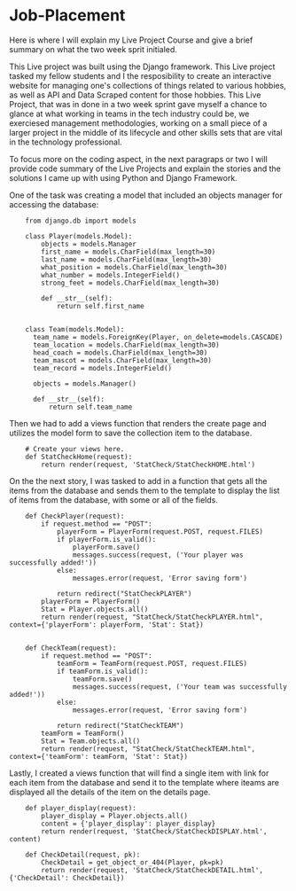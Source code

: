 # Job-Placement
Here is where I will explain my Live Project Course and give a brief summary on what the two week sprit initialed. 



This Live project was built using the Django framework. This Live project tasked my fellow students and I the resposibility to create an interactive website for managing one's collections of things related to various hobbies, as well as API and Data Scraped content for those hobbies. This Live Project, that was in done in a two week sprint gave myself a chance to glance at what working in teams in the tech industry could be, we exerciesed management methodologies, working on a small piece of a larger project in the middle of its lifecycle and other skills sets that are vital in the technology professional. 


To focus more on the coding aspect, in the next paragraps or two I will provide code summary of the Live Projects and explain the stories and the solutions I came up with using Python and Django Framework. 


One of the task was creating a model that included an objects manager for accessing the database:


        from django.db import models

        class Player(models.Model):
            objects = models.Manager
            first_name = models.CharField(max_length=30)
            last_name = models.CharField(max_length=30)
            what_position = models.CharField(max_length=30)
            what_number = models.IntegerField()
            strong_feet = models.CharField(max_length=30)

            def __str__(self):
                return self.first_name


        class Team(models.Model):
          team_name = models.ForeignKey(Player, on_delete=models.CASCADE)
          team_location = models.CharField(max_length=30)
          head_coach = models.CharField(max_length=30)
          team_mascot = models.CharField(max_length=30)
          team_record = models.IntegerField()

          objects = models.Manager()

          def __str__(self):
              return self.team_name



Then we had to add a views function that renders the create page and utilizes the model form to save the collection item to the database.


        # Create your views here.
        def StatCheckHome(request):
            return render(request, 'StatCheck/StatCheckHOME.html')



On the the next story, I was tasked to add in a function that gets all the items from the database and sends them to the template to display the list of items from the database, with some or all of the fields. 


        def CheckPlayer(request):
            if request.method == "POST":
                playerForm = PlayerForm(request.POST, request.FILES)
                if playerForm.is_valid():
                    playerForm.save()
                    messages.success(request, ('Your player was successfully added!'))
                else:
                    messages.error(request, 'Error saving form')

                return redirect("StatCheckPLAYER")
            playerForm = PlayerForm()
            Stat = Player.objects.all()
            return render(request, "StatCheck/StatCheckPLAYER.html", context={'playerForm': playerForm, 'Stat': Stat})


        def CheckTeam(request):
            if request.method == "POST":
                teamForm = TeamForm(request.POST, request.FILES)
                if teamForm.is_valid():
                    teamForm.save()
                    messages.success(request, ('Your team was successfully added!'))
                else:
                    messages.error(request, 'Error saving form')

                return redirect("StatCheckTEAM")
            teamForm = TeamForm()
            Stat = Team.objects.all()
            return render(request, "StatCheck/StatCheckTEAM.html", context={'teamForm': teamForm, 'Stat': Stat})


Lastly, I created a views function that will find a single item with link for each item from the database and send it to the template where iteams are displayed all the details of the item on the details page.


        def player_display(request):
            player_display = Player.objects.all()
            content = {'player_display': player_display}
            return render(request, 'StatCheck/StatCheckDISPLAY.html', content)

        def CheckDetail(request, pk):
            CheckDetail = get_object_or_404(Player, pk=pk)
            return render(request, 'StatCheck/StatCheckDETAIL.html', {'CheckDetail': CheckDetail})

